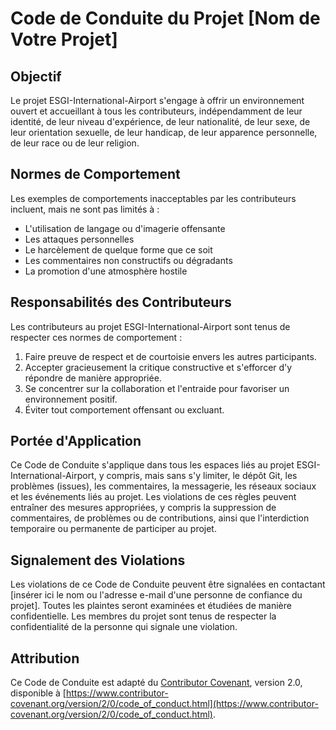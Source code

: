# Code de Conduite du Projet [Nom de Votre Projet]

## Objectif

Le projet ESGI-International-Airport s'engage à offrir un environnement ouvert et accueillant à tous les contributeurs, indépendamment de leur identité, de leur niveau d'expérience, de leur nationalité, de leur sexe, de leur orientation sexuelle, de leur handicap, de leur apparence personnelle, de leur race ou de leur religion.

## Normes de Comportement

Les exemples de comportements inacceptables par les contributeurs incluent, mais ne sont pas limités à :
- L'utilisation de langage ou d'imagerie offensante
- Les attaques personnelles
- Le harcèlement de quelque forme que ce soit
- Les commentaires non constructifs ou dégradants
- La promotion d'une atmosphère hostile

## Responsabilités des Contributeurs

Les contributeurs au projet ESGI-International-Airport sont tenus de respecter ces normes de comportement :
1. Faire preuve de respect et de courtoisie envers les autres participants.
2. Accepter gracieusement la critique constructive et s'efforcer d'y répondre de manière appropriée.
3. Se concentrer sur la collaboration et l'entraide pour favoriser un environnement positif.
4. Éviter tout comportement offensant ou excluant.

## Portée d'Application

Ce Code de Conduite s'applique dans tous les espaces liés au projet ESGI-International-Airport, y compris, mais sans s'y limiter, le dépôt Git, les problèmes (issues), les commentaires, la messagerie, les réseaux sociaux et les événements liés au projet. Les violations de ces règles peuvent entraîner des mesures appropriées, y compris la suppression de commentaires, de problèmes ou de contributions, ainsi que l'interdiction temporaire ou permanente de participer au projet.

## Signalement des Violations

Les violations de ce Code de Conduite peuvent être signalées en contactant [insérer ici le nom ou l'adresse e-mail d'une personne de confiance du projet]. Toutes les plaintes seront examinées et étudiées de manière confidentielle. Les membres du projet sont tenus de respecter la confidentialité de la personne qui signale une violation.

## Attribution

Ce Code de Conduite est adapté du [Contributor Covenant](https://www.contributor-covenant.org), version 2.0, disponible à [https://www.contributor-covenant.org/version/2/0/code_of_conduct.html](https://www.contributor-covenant.org/version/2/0/code_of_conduct.html).

